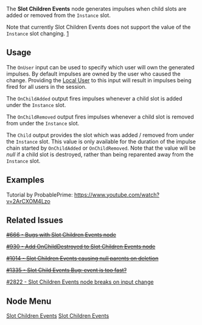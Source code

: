 <languages></languages> <translate>

The **Slot Children Events** node generates impulses when child slots
are added or removed from the `Instance` slot.

Note that currently Slot Children Events does not support the value of
the `Instance` slot changing.
[1](https://github.com/Resonite-Metaverse/ResonitePublic/issues/2822#issuecomment-902045353)

## Usage

The `OnUser` input can be used to specify which user will own the
generated impulses. By default impulses are owned by the user who caused
the change. Providing the [Local
User](Local_User_(Protoflux_node) "wikilink") to this input will result
in impulses being fired for all users in the session.

The `OnChildAdded` output fires impulses whenever a child slot is added
under the `Instance` slot.

The `OnChildRemoved` output fires impulses whenever a child slot is
removed from under the `Instance` slot.

The `Child` output provides the slot which was added / removed from
under the `Instance` slot. This value is only available for the duration
of the impulse chain started by `OnChildAdded` or `OnChildRemoved`. Note
that the value will be *null* if a child slot is destroyed, rather than
being reparented away from the `Instance` slot.

## Examples

Tutorial by ProbablePrime:
<youtube><https://www.youtube.com/watch?v=2ArCXOM4Lzo></youtube>

## Related Issues

[<s>#666 - Bugs with Slot Children Events
node</s>](https://github.com/Resonite-Metaverse/ResonitePublic/issues/666)

[<s>#930 - Add OnChildDestroyed to Slot Children Events
node</s>](https://github.com/Resonite-Metaverse/ResonitePublic/issues/930)

[<s>#1014 - Slot Children Events causing null parents on
deletion</s>](https://github.com/Resonite-Metaverse/ResonitePublic/issues/1014)

[<s>#1335 - Slot Child Events Bug: event is too
fast?</s>](https://github.com/Resonite-Metaverse/ResonitePublic/issues/1335)

[#2822 - Slot Children Events node breaks on input
change](https://github.com/Resonite-Metaverse/ResonitePublic/issues/2822)

## Node Menu

</translate>

[Slot Children Events](Category:Protoflux{{#translation:}} "wikilink")
[Slot Children
Events](Category:Protoflux:Slots{{#translation:}} "wikilink")
